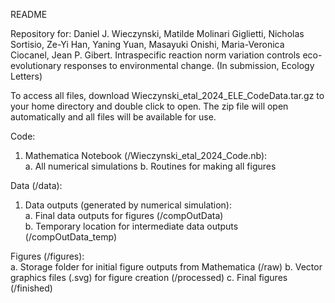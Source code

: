 README

Repository for: Daniel J. Wieczynski, Matilde Molinari Giglietti, Nicholas Sortisio, Ze-Yi Han, Yaning Yuan, Masayuki Onishi, Maria-Veronica Ciocanel, Jean P. Gibert. Intraspecific reaction norm variation controls eco-evolutionary responses to environmental change. (In submission, Ecology Letters)

To access all files, download Wieczynski_etal_2024_ELE_CodeData.tar.gz to your home directory and double click to open. The zip file will open automatically and all files will be available for use.

Code:
1) Mathematica Notebook (/Wieczynski_etal_2024_Code.nb):  
    a. All numerical simulations
    b. Routines for making all figures

Data (/data):  
1) Data outputs (generated by numerical simulation):  
    a. Final data outputs for figures (/compOutData)  
    b. Temporary location for intermediate data outputs (/compOutData_temp)

Figures (/figures):  
    a. Storage folder for initial figure outputs from Mathematica (/raw)
    b. Vector graphics files (.svg) for figure creation (/processed)
    c. Final figures (/finished)
